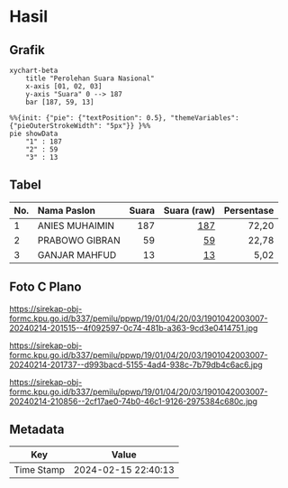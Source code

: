 # Hasil

## Grafik

```mermaid
xychart-beta
    title "Perolehan Suara Nasional"
    x-axis [01, 02, 03]
    y-axis "Suara" 0 --> 187
    bar [187, 59, 13]
```

```mermaid
%%{init: {"pie": {"textPosition": 0.5}, "themeVariables": {"pieOuterStrokeWidth": "5px"}} }%%
pie showData
    "1" : 187
    "2" : 59
    "3" : 13
```

## Tabel

| No. | Nama Paslon    | Suara | Suara (raw) | Persentase |
|:--- |:-------------- | -----:| -----------:| ----------:|
| 1   | ANIES MUHAIMIN | 187   | [187][p-1]  | 72,20      |
| 2   | PRABOWO GIBRAN | 59    | [59][p-2]   | 22,78      |
| 3   | GANJAR MAHFUD  | 13    | [13][p-3]   | 5,02       |


[p-1]: https://github.com/gigit-pemilu/pemilu-2024/blob/main/pilpres/hitung-suara/sub/19-kepulauan-bangka-belitung/sub/01-bangka/sub/04-mendo-barat/sub/2003-zed/sub/007-tps/sub/paslon-1.txt
[p-2]: https://github.com/gigit-pemilu/pemilu-2024/blob/main/pilpres/hitung-suara/sub/19-kepulauan-bangka-belitung/sub/01-bangka/sub/04-mendo-barat/sub/2003-zed/sub/007-tps/sub/paslon-2.txt
[p-3]: https://github.com/gigit-pemilu/pemilu-2024/blob/main/pilpres/hitung-suara/sub/19-kepulauan-bangka-belitung/sub/01-bangka/sub/04-mendo-barat/sub/2003-zed/sub/007-tps/sub/paslon-3.txt

## Foto C Plano

https://sirekap-obj-formc.kpu.go.id/b337/pemilu/ppwp/19/01/04/20/03/1901042003007-20240214-201515--4f092597-0c74-481b-a363-9cd3e0414751.jpg

https://sirekap-obj-formc.kpu.go.id/b337/pemilu/ppwp/19/01/04/20/03/1901042003007-20240214-201737--d993bacd-5155-4ad4-938c-7b79db4c6ac6.jpg

https://sirekap-obj-formc.kpu.go.id/b337/pemilu/ppwp/19/01/04/20/03/1901042003007-20240214-210856--2cf17ae0-74b0-46c1-9126-2975384c680c.jpg


## Metadata

| Key        | Value               |
| ---------- | ------------------- |
| Time Stamp | 2024-02-15 22:40:13 |



